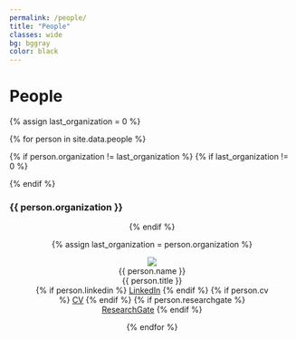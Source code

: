 ```yaml
---
permalink: /people/
title: "People"
classes: wide
bg: bggray
color: black
---
```


# People

{% assign last_organization = 0 %}

{% for person in site.data.people %}

{% if person.organization != last_organization %}
{% if last_organization != 0 %}
</center>
{% endif %}

<h3> {{ person.organization }} </h3>

<center>
{% endif %}

{% assign last_organization = person.organization %}

<figure class="collaborator">
  <img src="{{ person.picture }}">
  <figcaption>
    <span class="collaborator-name">{{ person.name }}</span><br>{{ person.title }}
    <br>
{% if person.linkedin %}
    <a href="{{ person.linkedin }}"><i class="fa fa-linkedin-square"></i> LinkedIn</a>
{% endif %}
{% if person.cv %}
    <a href="{{ person.cv }}"><i class="fa fa-file-pdf"></i> CV</a>
{% endif %}
{% if person.researchgate %}
    <a href="{{ person.cv }}"><i class="fa-brands fa-researchgate"></i> ResearchGate</a>
{% endif %}
  </figcaption>
</figure>

{% endfor %}

</center>
